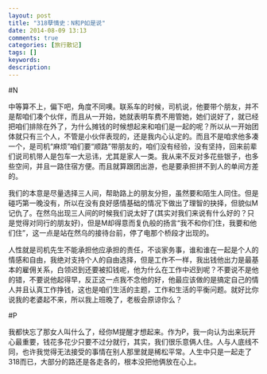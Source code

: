 ```yaml
---
layout: post
title: "318孽情史：N和P如是说"
date: 2014-08-09 13:13
comments: true
categories: [旅行散记]
tags: []
keywords: 
description: 
---
```

#N

中等算不上，偏下吧，角度不同噢。联系车的时候，司机说，他要带个朋友，并不是帮咱们凑个伙伴，而且从一开始，她就表明车费不用管她，她们说好了，就已经把咱们排除在外了，为什么摊钱的时候想起来和咱们是一起的呢？所以从一开始团体就只有三个人，不管是小伙伴表现的，还是我内心认定的。而且不是咱求他多凑一个，是司机“麻烦”咱们要“顺路”带朋友的，咱们没有经验，没有坚持，回来前辈们说司机带人是包车一大忌讳，尤其是家人一类。我从来不反对多花些银子，也多些空间，并且一路住宿方便。而且就算跟团出游，也是要承担拼不到人的单间方差的。

我们的本意是尽量选择三人间，帮助路上的朋友分担，虽然要和陌生人同住。但是碰巧第一晚没有，所以在没有良好感情基础的情况下做出了理智的抉择，但貌似M记仇了。在然乌出现三人间的时候我们说太好了(其实对我们来说有什么好的？只是觉得对同行的朋友好)，但是M却得意而复仇般的扬言“我不和你们住，我要和他们住”，这一点是站在然乌的接待台前，停了电那个桥段才出现的。

人性就是司机先生不能承担他应承担的责任，不谈家务事，谁和谁在一起是个人的情感和自由，我绝对支持个人的自由选择，但是工作不一样，我出钱他出力是最基本的雇佣关系，白领迟到还要被扣钱呢，他为什么在工作中迟到呢？不要说不是他的错，不要说他起得早，反正这一点我不念他的好，他最应该做的是搞定自己的情人并且认真工作挣钱，这也是咱们生活的主题，工作和生活的平衡问题。就好比你说我的老婆起不来，所以我上班晚了，老板会原谅你么？


<!--more-->
#P

我都快忘了那女人叫什么了，经你M提醒才想起来。作为P，我一向认为出来玩开心最重要，钱花多花少只要不过分就行，其实，我们很乐意俩人住。人与人底线不同，也许我觉得无法接受的事情在别人那里就是稀松平常。人生中只是一起走了318而已，大部分的路还是各走各的，根本没把他俩放在心上。